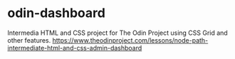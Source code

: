 # odin-dashboard

Intermedia HTML and CSS project for The Odin Project using CSS Grid and other features.
https://www.theodinproject.com/lessons/node-path-intermediate-html-and-css-admin-dashboard